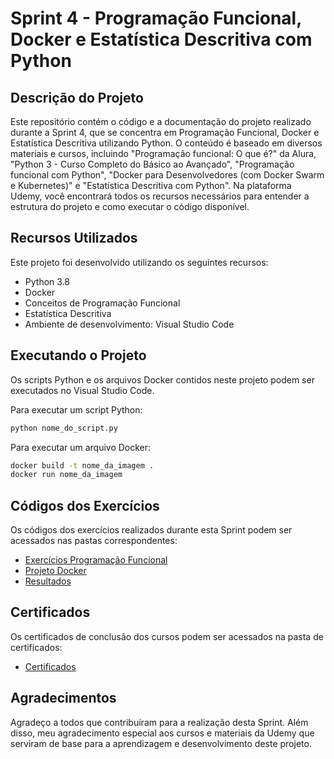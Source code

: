 # Sprint 4 - Programação Funcional, Docker e Estatística Descritiva com Python

## Descrição do Projeto

Este repositório contém o código e a documentação do projeto realizado durante a Sprint 4, que se concentra em Programação Funcional, Docker e Estatística Descritiva utilizando Python. O conteúdo é baseado em diversos materiais e cursos, incluindo "Programação funcional: O que é?" da Alura, "Python 3 - Curso Completo do Básico ao Avançado", "Programação funcional com Python", "Docker para Desenvolvedores (com Docker Swarm e Kubernetes)" e "Estatística Descritiva com Python". Na plataforma Udemy, você encontrará todos os recursos necessários para entender a estrutura do projeto e como executar o código disponível.

## Recursos Utilizados

Este projeto foi desenvolvido utilizando os seguintes recursos:

- Python 3.8
- Docker
- Conceitos de Programação Funcional
- Estatística Descritiva
- Ambiente de desenvolvimento: Visual Studio Code

## Executando o Projeto

Os scripts Python e os arquivos Docker contidos neste projeto podem ser executados no Visual Studio Code.

Para executar um script Python:

```bash
python nome_do_script.py
```

Para executar um arquivo Docker:

```bash
docker build -t nome_da_imagem .
docker run nome_da_imagem
```

## Códigos dos Exercícios

Os códigos dos exercícios realizados durante esta Sprint podem ser acessados nas pastas correspondentes:

- [Exercícios Programação Funcional](./Codigos)
- [Projeto Docker](./Projeto%20Docker)
- [Resultados](./Resultados)
## Certificados

Os certificados de conclusão dos cursos podem ser acessados na pasta de certificados:

- [Certificados](./Sprint%204/Certificados/)

## Agradecimentos

Agradeço a todos que contribuíram para a realização desta Sprint. Além disso, meu agradecimento especial aos cursos e materiais da Udemy que serviram de base para a aprendizagem e desenvolvimento deste projeto.
